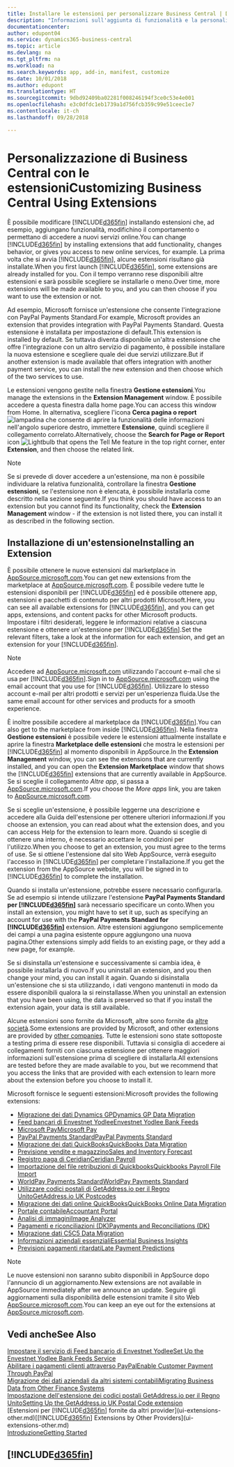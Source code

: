 ```yaml
---
title: Installare le estensioni per personalizzare Business Central | Documenti Microsoft
description: "Informazioni sull'aggiunta di funzionalità e la personalizzazione di Business Central tramite l'installazione delle estensioni."
documentationcenter: 
author: edupont04
ms.service: dynamics365-business-central
ms.topic: article
ms.devlang: na
ms.tgt_pltfrm: na
ms.workload: na
ms.search.keywords: app, add-in, manifest, customize
ms.date: 10/01/2018
ms.author: edupont
ms.translationtype: HT
ms.sourcegitcommit: 9dbd92409ba02281f008246194f3ce0c53e4e001
ms.openlocfilehash: e3c0dfdc1eb1739a1d756fcb359c99e51ceec1e7
ms.contentlocale: it-ch
ms.lasthandoff: 09/28/2018

---
```

# <a name="customizing-business-central-using-extensions"></a><span data-ttu-id="ff750-103">Personalizzazione di Business Central con le estensioni</span><span class="sxs-lookup"><span data-stu-id="ff750-103">Customizing Business Central Using Extensions</span></span>
<span data-ttu-id="ff750-104">È possibile modificare [!INCLUDE[d365fin](includes/d365fin_md.md)] installando estensioni che, ad esempio, aggiungano funzionalità, modifichino il comportamento o permettano di accedere a nuovi servizi online.</span><span class="sxs-lookup"><span data-stu-id="ff750-104">You can change [!INCLUDE[d365fin](includes/d365fin_md.md)] by installing extensions that add functionality, changes behavior, or gives you access to new online services, for example.</span></span>
<span data-ttu-id="ff750-105">La prima volta che si avvia [!INCLUDE[d365fin](includes/d365fin_md.md)], alcune estensioni risultano già installate.</span><span class="sxs-lookup"><span data-stu-id="ff750-105">When you first launch [!INCLUDE[d365fin](includes/d365fin_md.md)], some extensions are already installed for you.</span></span> <span data-ttu-id="ff750-106">Con il tempo verranno rese disponibili altre estensioni e sarà possibile scegliere se installarle o meno.</span><span class="sxs-lookup"><span data-stu-id="ff750-106">Over time, more extensions will be made available to you, and you can then choose if you want to use the extension or not.</span></span>

<span data-ttu-id="ff750-107">Ad esempio, Microsoft fornisce un'estensione che consente l'integrazione con PayPal Payments Standard.</span><span class="sxs-lookup"><span data-stu-id="ff750-107">For example, Microsoft provides an extension that provides integration with PayPal Payments Standard.</span></span> <span data-ttu-id="ff750-108">Questa estensione è installata per impostazione di default.</span><span class="sxs-lookup"><span data-stu-id="ff750-108">This extension is installed by default.</span></span>
<span data-ttu-id="ff750-109">Se tuttavia diventa disponibile un'altra estensione che offre l'integrazione con un altro servizio di pagamento, è possibile installare la nuova estensione e scegliere quale dei due servizi utilizzare.</span><span class="sxs-lookup"><span data-stu-id="ff750-109">But if another extension is made available that offers integration with another payment service, you can install the new extension and then choose which of the two services to use.</span></span>  

<span data-ttu-id="ff750-110">Le estensioni vengono gestite nella finestra **Gestione estensioni**.</span><span class="sxs-lookup"><span data-stu-id="ff750-110">You manage the extensions in the **Extension Management** window.</span></span> <span data-ttu-id="ff750-111">È possibile accedere a questa finestra dalla home page.</span><span class="sxs-lookup"><span data-stu-id="ff750-111">You can access this window from Home.</span></span> <span data-ttu-id="ff750-112">In alternativa, scegliere l'icona **Cerca pagina o report** ![lampadina che consente di aprire la funzionalità delle informazioni](media/ui-search/search_small.png "Informazioni sull'operazione che si desidera eseguire") nell'angolo superiore destro, immettere **Estensione**, quindi scegliere il collegamento correlato.</span><span class="sxs-lookup"><span data-stu-id="ff750-112">Alternatively, choose the **Search for Page or Report** icon ![Lightbulb that opens the Tell Me feature](media/ui-search/search_small.png "Tell me what you want to do") in the top right corner, enter **Extension**, and then choose the related link.</span></span>  

> [!NOTE]  
>   <span data-ttu-id="ff750-113">Se si prevede di dover accedere a un'estensione, ma non è possibile individuare la relativa funzionalità, controllare la finestra **Gestione estensioni**, se l'estensione non è elencata, è possibile installarla come descritto nella sezione seguente.</span><span class="sxs-lookup"><span data-stu-id="ff750-113">If you think you should have access to an extension but you cannot find its functionality, check the **Extension Management** window - if the extension is not listed there, you can install it as described in the following section.</span></span>  

## <a name="installing-an-extension"></a><span data-ttu-id="ff750-114">Installazione di un'estensione</span><span class="sxs-lookup"><span data-stu-id="ff750-114">Installing an Extension</span></span>
<span data-ttu-id="ff750-115">È possibile ottenere le nuove estensioni dal marketplace in [AppSource.microsoft.com](https://appsource.microsoft.com/en-us/marketplace/apps?src=dynamics365website&product=dynamics-365-business-central).</span><span class="sxs-lookup"><span data-stu-id="ff750-115">You can get new extensions from the marketplace at [AppSource.microsoft.com](https://appsource.microsoft.com/en-us/marketplace/apps?src=dynamics365website&product=dynamics-365-business-central).</span></span> <span data-ttu-id="ff750-116">È possibile vedere tutte le estensioni disponibili per [!INCLUDE[d365fin](includes/d365fin_md.md)] ed è possibile ottenere app, estensioni e pacchetti di contenuto per altri prodotti Microsoft.</span><span class="sxs-lookup"><span data-stu-id="ff750-116">Here, you can see all available extensions for [!INCLUDE[d365fin](includes/d365fin_md.md)], and you can get apps, extensions, and content packs for other Microsoft products.</span></span> <span data-ttu-id="ff750-117">Impostare i filtri desiderati, leggere le informazioni relative a ciascuna estensione e ottenere un'estensione per [!INCLUDE[d365fin](includes/d365fin_md.md)].</span><span class="sxs-lookup"><span data-stu-id="ff750-117">Set the relevant filters, take a look at the information for each extension, and get an extension for your [!INCLUDE[d365fin](includes/d365fin_md.md)].</span></span>  
> [!NOTE]  
>   <span data-ttu-id="ff750-118">Accedere ad [AppSource.microsoft.com](https://appsource.microsoft.com/) utilizzando l'account e-mail che si usa per [!INCLUDE[d365fin](includes/d365fin_md.md)].</span><span class="sxs-lookup"><span data-stu-id="ff750-118">Sign in to [AppSource.microsoft.com](https://appsource.microsoft.com/) using the email account that you use for [!INCLUDE[d365fin](includes/d365fin_md.md)].</span></span> <span data-ttu-id="ff750-119">Utilizzare lo stesso account e-mail per altri prodotti e servizi per un'esperienza fluida.</span><span class="sxs-lookup"><span data-stu-id="ff750-119">Use the same email account for other services and products for a smooth experience.</span></span>  

<span data-ttu-id="ff750-120">È inoltre possibile accedere al marketplace da [!INCLUDE[d365fin](includes/d365fin_md.md)].</span><span class="sxs-lookup"><span data-stu-id="ff750-120">You can also get to the marketplace from inside [!INCLUDE[d365fin](includes/d365fin_md.md)].</span></span> <span data-ttu-id="ff750-121">Nella finestra **Gestione estensioni** è possibile vedere le estensioni attualmente installate e aprire la finestra **Marketplace delle estensioni** che mostra le estensioni per [!INCLUDE[d365fin](includes/d365fin_md.md)] al momento disponibili in AppSource.</span><span class="sxs-lookup"><span data-stu-id="ff750-121">In the **Extension Management** window, you can see the extensions that are currently installed, and you can open the **Extension Marketplace** window that shows the [!INCLUDE[d365fin](includes/d365fin_md.md)] extensions that are currently available in AppSource.</span></span> <span data-ttu-id="ff750-122">Se si sceglie il collegamento *Altre app*, si passa a [AppSource.microsoft.com](https://appsource.microsoft.com/en-us/marketplace/apps?product=dynamics-365%3Bdynamics-365-for-financials&page=1).</span><span class="sxs-lookup"><span data-stu-id="ff750-122">If you choose the *More apps* link, you are taken to [AppSource.microsoft.com](https://appsource.microsoft.com/en-us/marketplace/apps?product=dynamics-365%3Bdynamics-365-for-financials&page=1).</span></span>  

<span data-ttu-id="ff750-123">Se si sceglie un'estensione, è possibile leggerne una descrizione e accedere alla Guida dell'estensione per ottenere ulteriori informazioni.</span><span class="sxs-lookup"><span data-stu-id="ff750-123">If you choose an extension, you can read about what the extension does, and you can access Help for the extension to learn more.</span></span> <span data-ttu-id="ff750-124">Quando si sceglie di ottenere una interno, è necessario accettare le condizioni per l'utilizzo.</span><span class="sxs-lookup"><span data-stu-id="ff750-124">When you choose to get an extension, you must agree to the terms of use.</span></span> <span data-ttu-id="ff750-125">Se si ottiene l'estensione dal sito Web AppSource, verrà eseguito l'accesso in [!INCLUDE[d365fin](includes/d365fin_md.md)] per completare l'installazione.</span><span class="sxs-lookup"><span data-stu-id="ff750-125">If you get the extension from the AppSource website, you will be signed in to [!INCLUDE[d365fin](includes/d365fin_md.md)] to complete the installation.</span></span>  

<span data-ttu-id="ff750-126">Quando si installa un'estensione, potrebbe essere necessario configurarla. Se ad esempio si intende utilizzare l'estensione **PayPal Payments Standard per [!INCLUDE[d365fin](includes/d365fin_md.md)]** sarà necessario specificare un conto.</span><span class="sxs-lookup"><span data-stu-id="ff750-126">When you install an extension, you might have to set it up, such as specifying an account for use with the **PayPal Payments Standard for [!INCLUDE[d365fin](includes/d365fin_md.md)]** extension.</span></span>
<span data-ttu-id="ff750-127">Altre estensioni aggiungono semplicemente dei campi a una pagina esistente oppure aggiungono una nuova pagina.</span><span class="sxs-lookup"><span data-stu-id="ff750-127">Other extensions simply add fields to an existing page, or they add a new page, for example.</span></span>   

<span data-ttu-id="ff750-128">Se si disinstalla un'estensione e successivamente si cambia idea, è possibile installarla di nuovo.</span><span class="sxs-lookup"><span data-stu-id="ff750-128">If you uninstall an extension, and you then change your mind, you can install it again.</span></span> <span data-ttu-id="ff750-129">Quando si disinstalla un'estensione che si sta utilizzando, i dati vengono mantenuti in modo da essere disponibili qualora la si reinstallasse.</span><span class="sxs-lookup"><span data-stu-id="ff750-129">When you uninstall an extension that you have been using, the data is preserved so that if you install the extension again, your data is still available.</span></span>  

<span data-ttu-id="ff750-130">Alcune estensioni sono fornite da Microsoft, altre sono fornite da [altre società](ui-extensions-other.md).</span><span class="sxs-lookup"><span data-stu-id="ff750-130">Some extensions are provided by Microsoft, and other extensions are provided by [other companies](ui-extensions-other.md).</span></span> <span data-ttu-id="ff750-131">Tutte le estensioni sono state sottoposte a testing prima di essere rese disponibili. Tuttavia si consiglia di accedere ai collegamenti forniti con ciascuna estensione per ottenere maggiori informazioni sull'estensione prima di scegliere di installarla.</span><span class="sxs-lookup"><span data-stu-id="ff750-131">All extensions are tested before they are made available to you, but we recommend that you access the links that are provided with each extension to learn more about the extension before you choose to install it.</span></span>  

<span data-ttu-id="ff750-132">Microsoft fornisce le seguenti estensioni:</span><span class="sxs-lookup"><span data-stu-id="ff750-132">Microsoft provides the following extensions:</span></span>  

* [<span data-ttu-id="ff750-133">Migrazione dei dati Dynamics GP</span><span class="sxs-lookup"><span data-stu-id="ff750-133">Dynamics GP Data Migration</span></span>](ui-extensions-dynamicsgp-data-migration.md)  
* [<span data-ttu-id="ff750-134">Feed bancari di Envestnet Yodlee</span><span class="sxs-lookup"><span data-stu-id="ff750-134">Envestnet Yodlee Bank Feeds</span></span>](ui-extensions-yodlee-bank-feeds.md)  
* [<span data-ttu-id="ff750-135">Microsoft Pay</span><span class="sxs-lookup"><span data-stu-id="ff750-135">Microsoft Pay</span></span>](ui-extensions-microsoft-pay-payments.md)  
* [<span data-ttu-id="ff750-136">PayPal Payments Standard</span><span class="sxs-lookup"><span data-stu-id="ff750-136">PayPal Payments Standard</span></span>](ui-extensions-paypal-payments-standard.md)  
* [<span data-ttu-id="ff750-137">Migrazione dei dati QuickBooks</span><span class="sxs-lookup"><span data-stu-id="ff750-137">QuickBooks Data Migration</span></span>](ui-extensions-quickbooks-data-migration.md)  
* [<span data-ttu-id="ff750-138">Previsione vendite e magazzino</span><span class="sxs-lookup"><span data-stu-id="ff750-138">Sales and Inventory Forecast</span></span>](ui-extensions-sales-forecast.md)  
* [<span data-ttu-id="ff750-139">Registro paga di Ceridian</span><span class="sxs-lookup"><span data-stu-id="ff750-139">Ceridian Payroll</span></span>](ui-extensions-ceridian-payroll.md)  
* [<span data-ttu-id="ff750-140">Importazione del file retribuzioni di Quickbooks</span><span class="sxs-lookup"><span data-stu-id="ff750-140">Quickbooks Payroll File Import</span></span>](ui-extensions-quickbooks-payroll.md)  
* [<span data-ttu-id="ff750-141">WorldPay Payments Standard</span><span class="sxs-lookup"><span data-stu-id="ff750-141">WorldPay Payments Standard</span></span>](ui-extensions-worldpay-payments-standard.md)  
* [<span data-ttu-id="ff750-142">Utilizzare codici postali di GetAddress.io per il Regno Unito</span><span class="sxs-lookup"><span data-stu-id="ff750-142">GetAddress.io UK Postcodes</span></span>](ui-extensions-getaddressio.md)  
* [<span data-ttu-id="ff750-143">Migrazione dei dati online QuickBooks</span><span class="sxs-lookup"><span data-stu-id="ff750-143">QuickBooks Online Data Migration</span></span>](ui-extensions-quickbooks-online-data-migration.md)  
* [<span data-ttu-id="ff750-144">Portale contabile</span><span class="sxs-lookup"><span data-stu-id="ff750-144">Accountant Portal</span></span>](ui-extensions-accountant-portal.md)  
* [<span data-ttu-id="ff750-145">Analisi di immagini</span><span class="sxs-lookup"><span data-stu-id="ff750-145">Image Analyzer</span></span>](ui-extensions-image-analyzer.md)  
* [<span data-ttu-id="ff750-146">Pagamenti e riconciliazioni (DK)</span><span class="sxs-lookup"><span data-stu-id="ff750-146">Payments and Reconciliations (DK)</span></span>](ui-extensions-payments-reconciliation-formats-dk.md)  
* [<span data-ttu-id="ff750-147">Migrazione dati C5</span><span class="sxs-lookup"><span data-stu-id="ff750-147">C5 Data Migration</span></span>](ui-extensions-c5-data-migration.md)  
* [<span data-ttu-id="ff750-148">Informazioni aziendali essenziali</span><span class="sxs-lookup"><span data-stu-id="ff750-148">Essential Business Insights</span></span>](ui-extensions-essential-business-insights.md)  
* [<span data-ttu-id="ff750-149">Previsioni pagamenti ritardati</span><span class="sxs-lookup"><span data-stu-id="ff750-149">Late Payment Predictions</span></span>](ui-extensions-late-payment-prediction.md  )

> [!NOTE]  
>  <span data-ttu-id="ff750-150">Le nuove estensioni non saranno subito disponibili in AppSource dopo l'annuncio di un aggiornamento.</span><span class="sxs-lookup"><span data-stu-id="ff750-150">New extensions are not available in AppSource immediately after we announce an update.</span></span> <span data-ttu-id="ff750-151">Seguire gli aggiornamenti sulla disponibilità delle estensioni tramite il sito Web [AppSource.microsoft.com](https://appsource.microsoft.com/en-us/marketplace/apps?product=dynamics-365%3Bdynamics-365-for-financials&page=1).</span><span class="sxs-lookup"><span data-stu-id="ff750-151">You can keep an eye out for the extensions at [AppSource.microsoft.com](https://appsource.microsoft.com/en-us/marketplace/apps?product=dynamics-365%3Bdynamics-365-for-financials&page=1).</span></span>

## <a name="see-also"></a><span data-ttu-id="ff750-152">Vedi anche</span><span class="sxs-lookup"><span data-stu-id="ff750-152">See Also</span></span>
[<span data-ttu-id="ff750-153">Impostare il servizio di Feed bancario di Envestnet Yodlee</span><span class="sxs-lookup"><span data-stu-id="ff750-153">Set Up the Envestnet Yodlee Bank Feeds Service</span></span>](bank-how-setup-bank-statement-service.md)  
[<span data-ttu-id="ff750-154">Abilitare i pagamenti clienti attraverso PayPal</span><span class="sxs-lookup"><span data-stu-id="ff750-154">Enable Customer Payment Through PayPal</span></span>](sales-how-enable-payment-service-extensions.md)  
[<span data-ttu-id="ff750-155">Migrazione dei dati aziendali da altri sistemi contabili</span><span class="sxs-lookup"><span data-stu-id="ff750-155">Migrating Business Data from Other Finance Systems</span></span>](across-import-data-configuration-packages.md)  
[<span data-ttu-id="ff750-156">Impostazione dell'estensione dei codici postali GetAddress.io per il Regno Unito</span><span class="sxs-lookup"><span data-stu-id="ff750-156">Setting Up the GetAddress.io UK Postal Code extension</span></span>](LocalFunctionality/UnitedKingdom/uk-setup-postal-code-service.md)  
<span data-ttu-id="ff750-157">[Estensioni per [!INCLUDE[d365fin](includes/d365fin_md.md)] fornite da altri provider](ui-extensions-other.md)</span><span class="sxs-lookup"><span data-stu-id="ff750-157">[[!INCLUDE[d365fin](includes/d365fin_md.md)] Extensions by Other Providers](ui-extensions-other.md)</span></span>  
[<span data-ttu-id="ff750-158">Introduzione</span><span class="sxs-lookup"><span data-stu-id="ff750-158">Getting Started</span></span>](product-get-started.md)  

## [!INCLUDE[d365fin](includes/free_trial_md.md)]  
 

